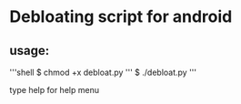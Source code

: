 # Debloating script for android

## usage:
'''shell
$ chmod +x debloat.py
'''
$ ./debloat.py
'''

type help for help menu

